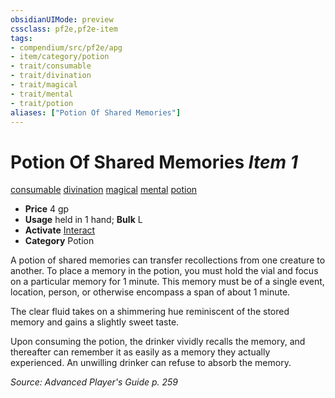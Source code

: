 ```yaml
---
obsidianUIMode: preview
cssclass: pf2e,pf2e-item
tags:
- compendium/src/pf2e/apg
- item/category/potion
- trait/consumable
- trait/divination
- trait/magical
- trait/mental
- trait/potion
aliases: ["Potion Of Shared Memories"]
---
```

# Potion Of Shared Memories *Item 1*  
[consumable](../../../Rules/traits/consumable.md)  [divination](../../../Rules/traits/divination.md)  [magical](../../../Rules/traits/magical.md)  [mental](../../../Rules/traits/mental.md)  [potion](../../../Rules/traits/potion.md)  

- **Price** 4 gp
- **Usage** held in 1 hand; **Bulk** L
- **Activate** [Interact](../../../Rules/actions/interact.md)
- **Category** Potion

A potion of shared memories can transfer recollections from one creature to another. To place a memory in the potion, you must hold the vial and focus on a particular memory for 1 minute. This memory must be of a single event, location, person, or otherwise encompass a span of about 1 minute.

The clear fluid takes on a shimmering hue reminiscent of the stored memory and gains a slightly sweet taste.

Upon consuming the potion, the drinker vividly recalls the memory, and thereafter can remember it as easily as a memory they actually experienced. An unwilling drinker can refuse to absorb the memory.

*Source: Advanced Player's Guide p. 259*